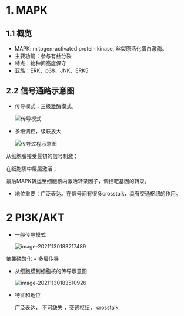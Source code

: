 # 1. MAPK

## 1.1 概览

- MAPK: mitogen-activated protein kinase, 丝裂原活化蛋白激酶。
- 主要功能：参与有丝分裂
- 特点：物种间高度保守
- 亚族：ERK、p38、JNK、ERK5

## 2.2  信号通路示意图

- 传导模式：三级激酶模式。

  ![传导模式](https://gitee.com/joy_thestraydog/typora/raw/master/img/image-20211125212842429.png)

- 多级调控，级联放大

  ![传导过程示意图](https://gitee.com/joy_thestraydog/typora/raw/master/img/image-20211125214233457.png)

从细胞膜接受最初的信号刺激；

在细胞质中层层激活；

最后MAPK转运至细胞核内激活转录因子，调控靶基因的转录。

- 地位重要：广泛表达。在信号间有很多crosstalk，具有交通枢纽的作用。

# 2 PI3K/AKT

- 一般传导模式

  ![image-20211130183217489](https://gitee.com/joy_thestraydog/typora/raw/master/img/image-20211130183217489.png)

依靠磷酸化 + 多层传导

- 从细胞膜到细胞核的传导示意图

  ![image-20211130183510926](https://gitee.com/joy_thestraydog/typora/raw/master/img/image-20211130183510926.png)

- 特征和地位

  广泛表达， 不可缺失 ，交通枢纽， crosstalk